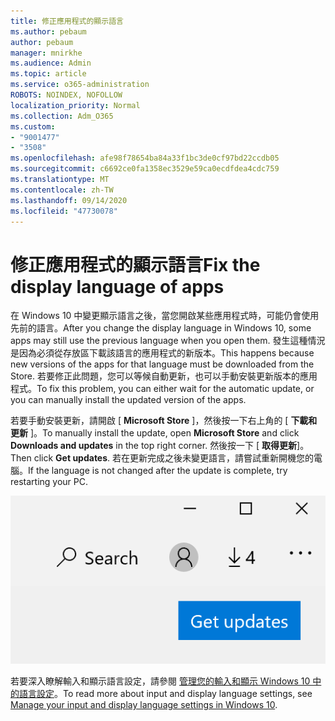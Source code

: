 ```yaml
---
title: 修正應用程式的顯示語言
ms.author: pebaum
author: pebaum
manager: mnirkhe
ms.audience: Admin
ms.topic: article
ms.service: o365-administration
ROBOTS: NOINDEX, NOFOLLOW
localization_priority: Normal
ms.collection: Adm_O365
ms.custom:
- "9001477"
- "3508"
ms.openlocfilehash: afe98f78654ba84a33f1bc3de0cf97bd22ccdb05
ms.sourcegitcommit: c6692ce0fa1358ec3529e59ca0ecdfdea4cdc759
ms.translationtype: MT
ms.contentlocale: zh-TW
ms.lasthandoff: 09/14/2020
ms.locfileid: "47730078"
---
```

# <a name="fix-the-display-language-of-apps"></a><span data-ttu-id="90603-102">修正應用程式的顯示語言</span><span class="sxs-lookup"><span data-stu-id="90603-102">Fix the display language of apps</span></span>

<span data-ttu-id="90603-103">在 Windows 10 中變更顯示語言之後，當您開啟某些應用程式時，可能仍會使用先前的語言。</span><span class="sxs-lookup"><span data-stu-id="90603-103">After you change the display language in Windows 10, some apps may still use the previous language when you open them.</span></span> <span data-ttu-id="90603-104">發生這種情況是因為必須從存放區下載該語言的應用程式的新版本。</span><span class="sxs-lookup"><span data-stu-id="90603-104">This happens because new versions of the apps for that language must be downloaded from the Store.</span></span> <span data-ttu-id="90603-105">若要修正此問題，您可以等候自動更新，也可以手動安裝更新版本的應用程式。</span><span class="sxs-lookup"><span data-stu-id="90603-105">To fix this problem, you can either wait for the automatic update, or you can manually install the updated version of the apps.</span></span>

<span data-ttu-id="90603-106">若要手動安裝更新，請開啟 [ **Microsoft Store** ]，然後按一下右上角的 [ **下載和更新** ]。</span><span class="sxs-lookup"><span data-stu-id="90603-106">To manually install the update, open **Microsoft Store** and click **Downloads and updates** in the top right corner.</span></span> <span data-ttu-id="90603-107">然後按一下 [ **取得更新**]。</span><span class="sxs-lookup"><span data-stu-id="90603-107">Then click **Get updates**.</span></span> <span data-ttu-id="90603-108">若在更新完成之後未變更語言，請嘗試重新開機您的電腦。</span><span class="sxs-lookup"><span data-stu-id="90603-108">If the language is not changed after the update is complete, try restarting your PC.</span></span>

![取得更新。](media/get-updates.png)

<span data-ttu-id="90603-110">若要深入瞭解輸入和顯示語言設定，請參閱 [管理您的輸入和顯示 Windows 10 中的語言設定](https://support.microsoft.com/help/4027670/windows-10-add-and-switch-input-and-display-language-preferences)。</span><span class="sxs-lookup"><span data-stu-id="90603-110">To read more about input and display language settings, see [Manage your input and display language settings in Windows 10](https://support.microsoft.com/help/4027670/windows-10-add-and-switch-input-and-display-language-preferences).</span></span>
